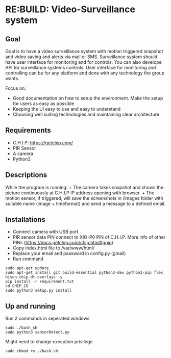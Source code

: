 # RE:BUILD: Video-Surveillance system

## Goal

Goal is to have a video surveillance system with motion triggered snapshot and video saving and alerts via mail or SMS.
Surveillance system should have user interface for monitoring and for controls. You can also develope API for surveillance systems controls.
User interface for monitoring and controlling can be for any platform and done with any technology the group wants.

Focus on:
- Good documentation on how to setup the environment. Make the setup for users as easy as possible
- Keeping the UI easy to use and easy to understand
- Choosing well suiting technologies and maintaining clear architecture


## Requirements 
- C.H.I.P: 	https://getchip.com/
- PIR Sensor
- A camera 
- Python3 


## Descriptions 
While the program is running: 
	+ The camera takes snapshot and shows the picture continuously at C.H.I.P IP address opening with browser. 
	+ The motion sensor, if triggered, will save the screenshots in  /images folder with suitable name (image + timeformat) and send a message to a defined email.  


## Installations 
- Connect camera with USB port. 
- PIR sensor data PIN connect to XIO-P0 PIN of C.H.I.P. More info of other PINs (https://docs.getchip.com/chip.html#gpio)
- Copy index.html file to  /var/www/html/
- Replace your email and password in config.py (gmail)
- Run command 
```
sudo apt-get update
sudo apt-get install git build-essential python3-dev python3-pip flex bison chip-dt-overlays -y
pip install -r requirement.txt
cd CHIP_IO
sudo python3 setup.py install
```


## Up and running
Run 2 commands in seperated windows
```
sudo ./bash_sh
sudo python3 sensorDetect.py
```

Might need to change execution privilege
```
sudo chmod +x ./bash.sh
```

